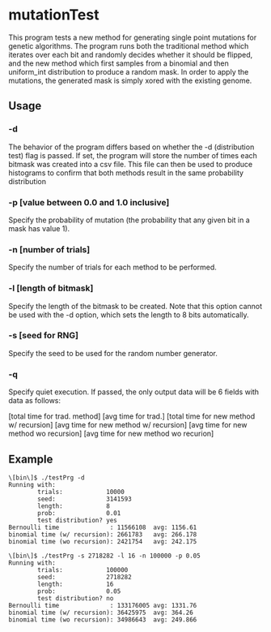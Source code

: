 # mutationTest
This program tests a new method for generating single point mutations for genetic algorithms. The program runs both the traditional method which iterates over each bit and randomly decides whether it should be flipped, and the new method which first samples from a binomial and then uniform_int distribution to produce a random mask. In order to apply the mutations, the generated mask is simply xored with the existing genome.
## Usage
### -d
The behavior of the program differs based on whether the -d (distribution test) flag is passed. If set, the program will store the number of times each bitmask was created into a csv file. This file can then be used to produce histograms to confirm that both methods result in the same probability distribution
### -p [value between 0.0 and 1.0 inclusive]
Specify the probability of mutation (the probability that any given bit in a mask has value 1).
### -n [number of trials]
Specify the number of trials for each method to be performed.
### -l [length of bitmask]
Specify the length of the bitmask to be created. Note that this option cannot be used with the -d option, which sets the length to 8 bits automatically.
### -s [seed for RNG]
Specify the seed to be used for the random number generator.
### -q
Specify quiet execution. If passed, the only output data will be 6 fields with data as follows:

\[total time for trad. method\] \[avg time for trad.\] \[total time for new method w/ recursion] \[avg time for new method w/ recursion\] \[avg time for new method wo recursion\] \[avg time for new method wo recurion\]

## Example
```
\[bin\]$ ./testPrg -d
Running with:
        trials:            10000
        seed:              3141593
        length:            8
        prob:              0.01
        test distribution? yes
Bernoulli time              : 11566108  avg: 1156.61
binomial time (w/ recursion): 2661783   avg: 266.178
binomial time (wo recursion): 2421754   avg: 242.175
```

```
\[bin\]$ ./testPrg -s 2718282 -l 16 -n 100000 -p 0.05
Running with:
        trials:            100000
        seed:              2718282
        length:            16
        prob:              0.05
        test distribution? no
Bernoulli time              : 133176005 avg: 1331.76
binomial time (w/ recursion): 36425975  avg: 364.26
binomial time (wo recursion): 34986643  avg: 249.866
```
